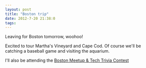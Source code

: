 ```yaml
---
layout: post
title: "Boston trip"
date: 2012-7-20 21:38:0
tags: 
---
```


Leaving for Boston tomorrow, woohoo!

Excited to tour Martha's Vineyard and Cape Cod. Of course we'll be catching a baseball game and visiting the aquarium.

I'll also be attending the [Boston Meetup & Tech Trivia Contest][1]

   [1]: https://www.eventbrite.com/event/3912688958?nomo=1

